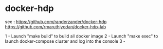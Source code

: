 # docker-hdp
see :   https://github.com/randerzander/docker-hdp
        https://github.com/rmaruthiyodan/docker-hdp-lab

1 - Launch "make build" to build all docker image
2 - Launch "make exec" to launch docker-compose cluster and log into the console
3 - 